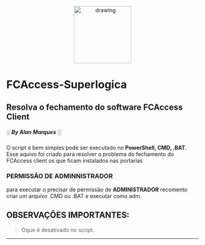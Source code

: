 <p align="center"><img src="https://github.com/AlanMarquesFerreira/FCAccess-Superlogica/assets/124633669/078d05df-a5cf-4dbe-a29f-30c9108b9cb3.png" alt="drawing" width="150"/></p>

# FCAccess-Superlogica
## Resolva o fechamento do software FCAccess Client

##### ░ By Alan Marques ░

O script e bem simples pode ser executado no  **PowerShell, CMD, .BAT**. 
Esse aquivo foi criado para resolver o problema do fechamento do FCAccess client os que ficam instalados nas portarias

### PERMISSÃO DE ADMINNISTRADOR

para executar o  precisar de permissão de **ADMINISTRADOR** recomento criar um arquivo .CMD ou .BAT
e executar como adm.

## OBSERVAÇÕES IMPORTANTES:
> Oque é desativado no script.



___

